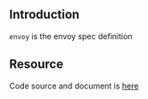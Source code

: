 ## Introduction

`envoy` is the envoy spec definition



## Resource

Code source and document is [here](https://github.com/kcl-lang/artifacthub/tree/main/envoy)
